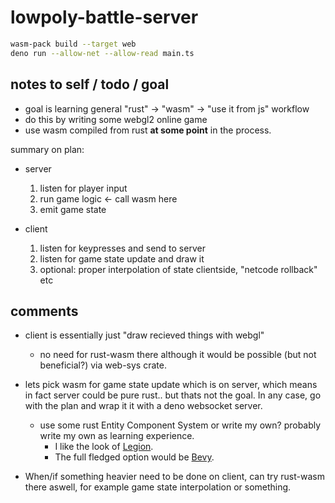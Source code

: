 # lowpoly-battle-server

```sh
wasm-pack build --target web
deno run --allow-net --allow-read main.ts
```

## notes to self / todo / goal

- goal is learning general "rust" -> "wasm" -> "use it from js" workflow
- do this by writing some webgl2 online game
- use wasm compiled from rust **at some point** in the process.

summary on plan:

- server

  1. listen for player input
  2. run game logic <- call wasm here
  3. emit game state

- client

  1. listen for keypresses and send to server
  2. listen for game state update and draw it
  3. optional: proper interpolation of state clientside, "netcode rollback" etc

## comments

- client is essentially just "draw recieved things with webgl"
  - no need for rust-wasm there although it would be possible (but not beneficial?) via web-sys crate.
- lets pick wasm for game state update which is on server, which means in fact server could be pure rust.. but thats not the goal. In any case, go with the plan and wrap it it with a deno websocket server.

  - use some rust Entity Component System or write my own? probably write my own as learning experience.
    - I like the look of [Legion](https://github.com/amethyst/legion).
    - The full fledged option would be [Bevy](https://github.com/bevyengine/bevy).

- When/if something heavier need to be done on client, can try rust-wasm there aswell, for example game state interpolation or something.
